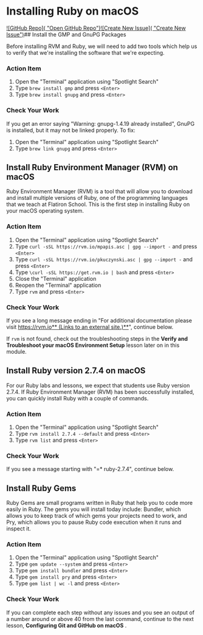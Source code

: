 # Installing Ruby on macOS

[![GitHub Repo]( &#34;Open GitHub Repo&#34;)](https://github.com/learn-co-curriculum/phase-0-macos-env-ruby)[![Create New Issue]( &#34;Create New Issue&#34;)](https://github.com/learn-co-curriculum/phase-0-macos-env-ruby/issues/new/choose)## Install the GMP and GnuPG Packages

Before installing RVM and Ruby, we will need to add two tools which help us to verify that we're installing the software that we're expecting.

### Action Item

1. Open the "Terminal" application using "Spotlight Search"
2. Type `brew install gmp` and press `<Enter>`
3. Type `brew install gnupg` and press `<Enter>`

### Check Your Work


If you get an error saying "Warning: gnupg-1.4.19 already installed", GnuPG is installed, but it may not be linked properly. To fix:

1. Open the "Terminal" application using "Spotlight Search"
2. Type `brew link gnupg` and press `<Enter>`

## Install Ruby Environment Manager (RVM) on macOS

Ruby Environment Manager (RVM) is a tool that will allow you to download and install multiple versions of Ruby, one of the programming languages that we teach at Flatiron School. This is the first step in installing Ruby on your macOS operating system.

### Action Item

1. Open the "Terminal" application using "Spotlight Search"
2. Type `curl -sSL https://rvm.io/mpapis.asc | gpg --import -` and press `<Enter>`
3. Type `curl -sSL https://rvm.io/pkuczynski.asc | gpg --import -` and press `<Enter>`
4. Type `\curl -sSL https://get.rvm.io | bash` and press `<Enter>`
5. Close the "Terminal" application
6. Reopen the "Terminal" application
7. Type `rvm` and press `<Enter>`

### Check Your Work


If you see a long message ending in "For additional documentation please visit [https://rvm.io** (Links to an external site.)**](https://rvm.io/)", continue below.

If `rvm` is not found, check out the troubleshooting steps in the **Verify and Troubleshoot your macOS Environment Setup** lesson later on in this module.

## Install Ruby version 2.7.4 on macOS

For our Ruby labs and lessons, we expect that students use Ruby version 2.7.4. If Ruby Environment Manager (RVM) has been successfully installed, you can quickly install Ruby with a couple of commands.

### Action Item

1. Open the "Terminal" application using "Spotlight Search"
2. Type `rvm install 2.7.4 --default` and press `<Enter>`
3. Type `rvm list` and press `<Enter>`

### Check Your Work


If you see a message starting with "=* ruby-2.7.4", continue below.

## Install Ruby Gems

Ruby Gems are small programs written in Ruby that help you to code more easily in Ruby. The gems you will install today include: Bundler, which allows you to keep track of which gems your projects need to work, and Pry, which allows you to pause Ruby code execution when it runs and inspect it.

### Action Item

1. Open the "Terminal" application using "Spotlight Search"
2. Type `gem update --system` and press `<Enter>`
3. Type `gem install bundler` and press `<Enter>`
4. Type `gem install pry` and press `<Enter>`
5. Type `gem list | wc -l` and press `<Enter>`

### Check Your Work

If you can complete each step without any issues and you see an output of a number around or above 40 from the last command, continue to the next lesson,  **Configuring Git and GitHub on macOS** .
